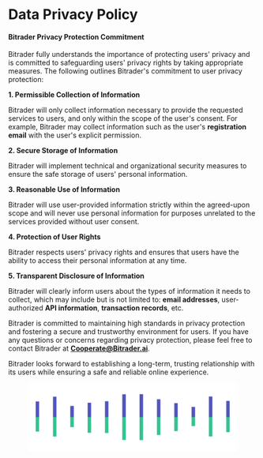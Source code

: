 # Data Privacy Policy

#### Bitrader Privacy Protection Commitment

Bitrader fully understands the importance of protecting users' privacy and is committed to safeguarding users' privacy rights by taking appropriate measures. The following outlines Bitrader's commitment to user privacy protection:

**1. Permissible Collection of Information**

Bitrader will only collect information necessary to provide the requested services to users, and only within the scope of the user's consent. For example, Bitrader may collect information such as the user's **registration email** with the user's explicit permission.

**2. Secure Storage of Information**

Bitrader will implement technical and organizational security measures to ensure the safe storage of users' personal information.

**3. Reasonable Use of Information**

Bitrader will use user-provided information strictly within the agreed-upon scope and will never use personal information for purposes unrelated to the services provided without user consent.

**4. Protection of User Rights**

Bitrader respects users' privacy rights and ensures that users have the ability to access their personal information at any time.

**5. Transparent Disclosure of Information**

Bitrader will clearly inform users about the types of information it needs to collect, which may include but is not limited to: **email addresses**, user-authorized **API information**, **transaction records**, etc.

Bitrader is committed to maintaining high standards in privacy protection and fostering a secure and trustworthy environment for users. If you have any questions or concerns regarding privacy protection, please feel free to contact Bitrader at **Cooperate@Bitrader.ai**.

Bitrader looks forward to establishing a long-term, trusting relationship with its users while ensuring a safe and reliable online experience.

<figure><img src="../.gitbook/assets/Pagination (2).png" alt=""><figcaption></figcaption></figure>
